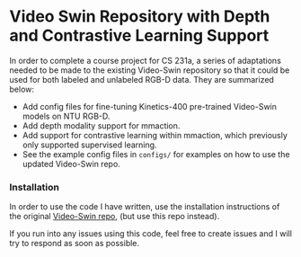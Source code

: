 # Video Swin Repository with Depth and Contrastive Learning Support

In order to complete a course project for CS 231a, a series of adaptations needed to be made to the existing Video-Swin repository so that it could be used for both labeled and unlabeled RGB-D data.  They are summarized below:
* Add config files for fine-tuning Kinetics-400 pre-trained Video-Swin models on NTU RGB-D.
* Add depth modality support for mmaction.
* Add support for contrastive learning within mmaction, which previously only supported supervised learning.
* See the example config files in `configs/` for examples on how to use the updated Video-Swin repo.

### Installation
In order to use the code I have written, use the installation instructions of the original [Video-Swin repo](https://github.com/zanedurante/video_swin_nturgbd/blob/main/Video-Swin-Transformer/docs/install.md), (but use this repo instead).

If you run into any issues using this code, feel free to create issues and I will try to respond as soon as possible.
